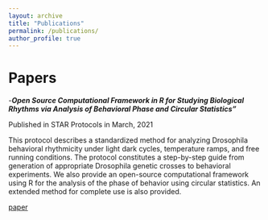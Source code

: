 ```yaml
---
layout: archive
title: "Publications"
permalink: /publications/
author_profile: true
---
```



# Papers

-***Open Source Computational Framework in R for Studying Biological Rhythms via Analysis of Behavioral Phase and Circular Statistics”*** 

Published in STAR  Protocols in March, 2021

This protocol describes a standardized method for analyzing Drosophila behavioral rhythmicity under light dark cycles, temperature ramps, and free running conditions. The protocol constitutes a step-by-step guide from generation of appropriate Drosophila genetic crosses to behavioral experiments. We also provide an open-source computational framework using R for the analysis of the phase of behavior using circular statistics. An extended method for complete use is also provided.

[paper](https://www.sciencedirect.com/science/article/pii/S2666166720302720?via%3Dihub)



